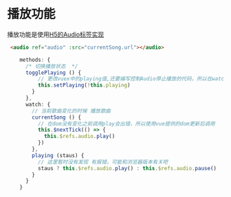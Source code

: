 # 播放功能

播放功能是使用[H5的Audio标签实现](http://www.w3school.com.cn/tags/tag_audio.asp)



```html
 <audio ref="audio" :src="currentSong.url"></audio>
```
```javascript
    methods: {
      /* 切换播放状态  */
      togglePlaying () {
          // 更改vuex中的playing值,还要编写控制Audio停止播放的代码，所以在watch中去监听这个播放状态
          this.setPlaying(!this.playing)
        }
      },
      watch: {
        // 当前歌曲变化的时候 播放歌曲
        currentSong () {
          // 在dom没有变化之前调用play会出错，所以使用vue提供的dom更新后调用
          this.$nextTick(() => {
            this.$refs.audio.play()
          })
        },
        playing (staus) {
          // 这里暂时没有发现 有报错，可能和浏览器版本有关吧
          staus ? this.$refs.audio.play() : this.$refs.audio.pause()
        }
      }
    }
```
